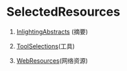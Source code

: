 # SelectedResources

1. [InlightingAbstracts](/InlightingAbstracts.md) (摘要)

2. [ToolSelections](/ToolSelections.md)(工具)

3. [WebResources](/WebResources.md)(网络资源)

   


